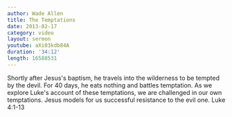 ```yaml
--- 
author: Wade Allen 
title: The Temptations 
date: 2013-02-17 
category: video
layout: sermon
youtube: aXi03kdb84A
duration: '34:12'
length: 16588531
---
```


Shortly after Jesus's baptism, he travels into the wilderness to be tempted by the devil. For 40 days, he eats nothing and battles temptation. As we explore Luke's account of these temptations, we are challenged in our own temptations. Jesus models for us successful resistance to the evil one. Luke 4:1-13